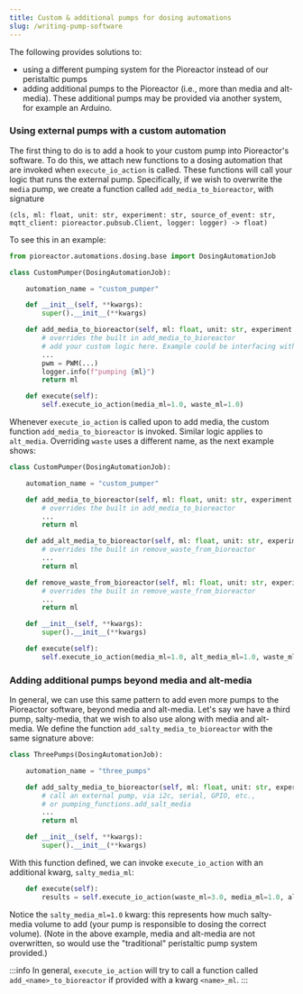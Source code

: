 ```yaml
---
title: Custom & additional pumps for dosing automations
slug: /writing-pump-software
---
```


The following provides solutions to:

- using a different pumping system for the Pioreactor instead of our peristaltic pumps
- adding additional pumps to the Pioreactor (i.e., more than media and alt-media). These additional pumps
may be provided via another system, for example an Arduino.

### Using external pumps with a custom automation

The first thing to do is to add a hook to your custom pump into Pioreactor's software. To do this, we attach new functions to a dosing automation that are invoked when `execute_io_action` is called. These functions will call your logic that runs the external pump. Specifically, if we wish to overwrite the `media` pump, we create a function called `add_media_to_bioreactor`, with signature

```
(cls, ml: float, unit: str, experiment: str, source_of_event: str, mqtt_client: pioreactor.pubsub.Client, logger: logger) -> float)
```

To see this in an example:


```python {10-16}
from pioreactor.automations.dosing.base import DosingAutomationJob

class CustomPumper(DosingAutomationJob):

    automation_name = "custom_pumper"

    def __init__(self, **kwargs):
        super().__init__(**kwargs)

    def add_media_to_bioreactor(self, ml: float, unit: str, experiment: str, source_of_event: str, mqtt_client, logger) -> float:
        # overrides the built in add_media_to_bioreactor
        # add your custom logic here. Example could be interfacing with i2c, serial, PWM, etc.
        ...
        pwm = PWM(...)
        logger.info(f"pumping {ml}")
        return ml

    def execute(self):
        self.execute_io_action(media_ml=1.0, waste_ml=1.0)
```

Whenever `execute_io_action` is called upon to add media, the custom function `add_media_to_bioreactor` is invoked. Similar logic applies to `alt_media`. Overriding `waste` uses a different name, as the next example shows:

```python {15-18}
class CustomPumper(DosingAutomationJob):

    automation_name = "custom_pumper"

    def add_media_to_bioreactor(self, ml: float, unit: str, experiment: str, source_of_event: str, mqtt_client, logger) -> float:
        # overrides the built in add_media_to_bioreactor
        ...
        return ml

    def add_alt_media_to_bioreactor(self, ml: float, unit: str, experiment: str, source_of_event: str, mqtt_client, logger) -> float:
        # overrides the built in remove_waste_from_bioreactor
        ...
        return ml

    def remove_waste_from_bioreactor(self, ml: float, unit: str, experiment: str, source_of_event: str, mqtt_client, logger) -> float:
        # overrides the built in remove_waste_from_bioreactor
        ...
        return ml

    def __init__(self, **kwargs):
        super().__init__(**kwargs)

    def execute(self):
        self.execute_io_action(media_ml=1.0, alt_media_ml=1.0, waste_ml=2.0)

```


### Adding additional pumps beyond media and alt-media


In general, we can use this same pattern to add even more pumps to the Pioreactor software, beyond media and alt-media. Let's say we have a third pump, salty-media, that we wish to also use along with media and alt-media. We define the function `add_salty_media_to_bioreactor` with the same signature above:

```python {5-8}
class ThreePumps(DosingAutomationJob):

    automation_name = "three_pumps"

    def add_salty_media_to_bioreactor(self, ml: float, unit: str, experiment: str, source_of_event: str, mqtt_client, logger) -> float:
        # call an external pump, via i2c, serial, GPIO, etc.,
        # or pumping_functions.add_salt_media
        ...
        return ml

    def __init__(self, **kwargs):
        super().__init__(**kwargs)
```

With this function defined, we can invoke `execute_io_action` with an additional kwarg, `salty_media_ml`:

```python
    def execute(self):
        results = self.execute_io_action(waste_ml=3.0, media_ml=1.0, alt_media_ml=1.0, salty_media_ml=1.0)
```

Notice the `salty_media_ml=1.0` kwarg: this represents how much salty-media volume to add (your pump is responsible to dosing the correct volume). (Note in the above example, media and alt-media are not overwritten, so would use the "traditional" peristaltic pump system provided.)

:::info
In general, `execute_io_action` will try to call a function called `add_<name>_to_bioreactor` if provided with a kwarg `<name>_ml`.
:::



